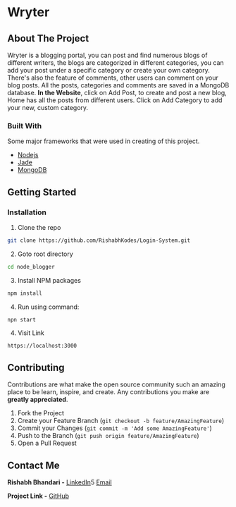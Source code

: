 # Wryter

<!-- ABOUT THE PROJECT -->
## About The Project

Wryter is a blogging portal, you can post and find numerous blogs of different writers, the blogs are categorized in different categories, you can add your post under a specific category or create your own category. There's also the feature of comments, other users can comment on your blog posts. All the posts, categories and comments are saved in a MongoDB database.
**In the Website**, click on Add Post, to create and post a new blog, Home has all the posts from different users. Click on Add Category to add your new, custom category.
### Built With
Some major frameworks that were used in creating of this project.
* [Nodejs](https://nodejs.org/en/)
* [Jade](http://jade-lang.com/)
* [MongoDB](https://www.mongodb.com/)


<!-- GETTING STARTED -->
## Getting Started

### Installation

1. Clone the repo
```sh
git clone https://github.com/RishabhKodes/Login-System.git
```
2. Goto root directory
```sh
cd node_blogger
```
3. Install NPM packages
```sh
npm install
```
4. Run using command:
```JS
npn start
```
4. Visit Link
```sh
https://localhost:3000
```

<!-- CONTRIBUTING -->
## Contributing

Contributions are what make the open source community such an amazing place to be learn, inspire, and create. Any contributions you make are **greatly appreciated**.

1. Fork the Project
2. Create your Feature Branch (`git checkout -b feature/AmazingFeature`)
3. Commit your Changes (`git commit -m 'Add some AmazingFeature'`)
4. Push to the Branch (`git push origin feature/AmazingFeature`)
5. Open a Pull Request


<!-- CONTACT -->
## Contact Me

**Rishabh Bhandari -** [LinkedIn](https://www.linkedin.com/in/rishabh-bhandari-ba5778168/)5
[Email](rishabhbhandari6@gmail.com)

**Project Link -** [GitHub](https://github.com/RishabhKodes/Login-System)
